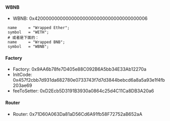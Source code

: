 #### WBNB

- WBNB: 0x4200000000000000000000000000000000000006

```shell
 name     = "Wrapped Ether";
 symbol   = "WETH";
 # 或者是下面的：
 name     = "Wrapped BNB";
 symbol   = "WBNB";
```

#### Factory

- Factory: 0x9AA6b78fe7D405e88C092B6A5bb34E33Ab12270a
- InitCode: 0x457f2cbb7d931da682780e0733743f7d7d3844bebcd6a8a5a93e1f4fb203ae69
- feeToSetter: 0xD2Ecb5D3191B3930a0864c25d4C11Ca8DB3A20a6

#### Router

- Router: 0x71D60A063Da81aD56Cd6A91fb58F72752aB652aA